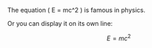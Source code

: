 The equation \( E = mc^2 \) is famous in physics.

Or you can display it on its own line:

$$ E = mc^2 $$
